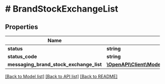 # # BrandStockExchangeList

## Properties

Name | Type | Description | Notes
------------ | ------------- | ------------- | -------------
**status** | **string** |  | [optional]
**status_code** | **string** |  | [optional]
**messaging_brand_stock_exchange_list** | [**\OpenAPI\Client\Model\BrandStockExchangeListMessagingBrandStockExchangeList[]**](BrandStockExchangeListMessagingBrandStockExchangeList.md) |  | [optional]

[[Back to Model list]](../../README.md#models) [[Back to API list]](../../README.md#endpoints) [[Back to README]](../../README.md)
